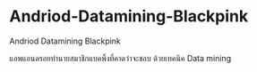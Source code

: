 # Andriod-Datamining-Blackpink
Andriod Datamining Blackpink

แอพแอนดรอยทำนายสมาชิกแบคพิ้งที่คาดว่าจะชอบ ด้วยเทคนิค Data mining 